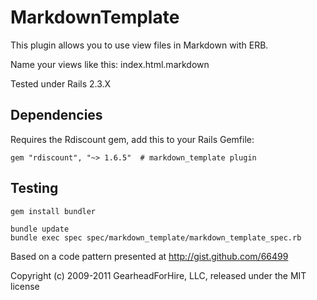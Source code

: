 MarkdownTemplate
================

This plugin allows you to use view files in Markdown with ERB.

Name your views like this: index.html.markdown

Tested under Rails 2.3.X

Dependencies
------------

Requires the Rdiscount gem, add this to your Rails Gemfile:

    gem "rdiscount", "~> 1.6.5"  # markdown_template plugin

Testing
-------

    gem install bundler

    bundle update
    bundle exec spec spec/markdown_template/markdown_template_spec.rb

Based on a code pattern presented at http://gist.github.com/66499

Copyright (c) 2009-2011 GearheadForHire, LLC, released under the MIT license
